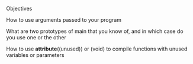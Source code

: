 Objectives 

How to use arguments passed to your program


What are two prototypes of main that you know of, and in which case do you use one or the other


How to use __attribute__((unused)) or (void) to compile functions with unused variables or parameters
